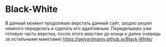 # Black-White
В данный момент продолжаю верстать данный сайт, заодно решил немного переделать и сделать его адаптивным. 
Переделываю уже готовую часть верстки, после этого верстаю до конца и далее очередь за остальными макетами)
 https://gelvardmann.github.io/Black-White/
